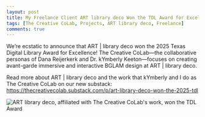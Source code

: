 ```yaml
---
layout: post
title: My Freelance Client ART library deco Won the TDL Award for Excellence
tags: [The Creative CoLab, Projects, ART library deco, Freelance]
comments: true
---
```

We’re ecstatic to announce that ART | library deco won the 2025 Texas Digital Library Award for Excellence! The Creative CoLab—the collaborative personas of Dana Reijerkerk and Dr. kYmberly Keeton—focuses on creating avant-garde immersive and interactive BGLAM design at ART | library deco. 

Read more about ART | library deco and the work that kYmberly and I do as The Creative CoLab on our new substack: https://thecreativecolab.substack.com/p/art-library-deco-won-the-2025-tdl

![ART library deco, affiliated with The Creative CoLab's work, won the TDL Award](https://github.com/user-attachments/assets/3bfaf712-c76b-4816-a76b-b2dde027aacf)
